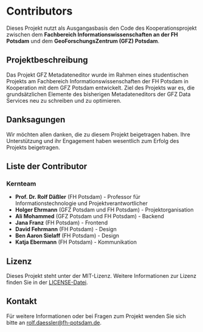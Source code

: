 # Contributors

Dieses Projekt nutzt als Ausgangasbasis den Code des Kooperationsprojekt zwischen dem **Fachbereich Informationswissenschaften an der FH Potsdam** und dem **GeoForschungsZentrum (GFZ) Potsdam**.

## Projektbeschreibung

Das Projekt GFZ Metadateneditor wurde im Rahmen eines studentischen Projekts am Fachbereich Informationswissenschaften der FH Potsdam in Kooperation mit dem GFZ Potsdam entwickelt. Ziel des Projekts war es, die grundsätzlichen Elemente des bisherigen Metadateneditors der GFZ Data Services neu zu schreiben und zu optimieren.

## Danksagungen

Wir möchten allen danken, die zu diesem Projekt beigetragen haben. Ihre Unterstützung und ihr Engagement haben wesentlich zum Erfolg des Projekts beigetragen.

## Liste der Contributor

### Kernteam

- **Prof. Dr. Rolf Däßler** (FH Potsdam) - Professor für Informationstechnologie und Projektverantwortlicher
- **Holger Ehrmann** (GFZ Potsdam und FH Potsdam) - Projektorganisation
- **Ali Mohammed** (GFZ Potsdam und FH Potsdam) - Backend
- **Jana Franz** (FH Potsdam) - Frontend
- **David Fehrmann** (FH Potsdam) - Design
- **Ben Aaron Sielaff** (FH Potsdam) - Design
- **Katja Ebermann** (FH Potsdam) - Kommunikation

## Lizenz

Dieses Projekt steht unter der MIT-Lizenz. Weitere Informationen zur Lizenz finden Sie in der [LICENSE-Datei](LICENSE.md).

## Kontakt

Für weitere Informationen oder bei Fragen zum Projekt wenden Sie sich bitte an rolf.daessler@fh-potsdam.de.
